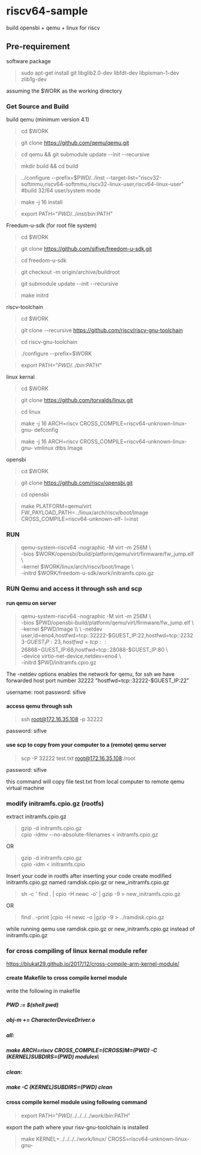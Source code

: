# riscv64-sample
build opensbi + qemu + linux for riscv



## Pre-requirement

software package

> sudo apt-get install git libglib2.0-dev libfdt-dev libpixman-1-dev zlib1g-dev

assuming the $WORK as the working directory

### Get Source and Build

build qemu (minimum version 4.1)
 
> cd $WORK

> git clone https://github.com/qemu/qemu.git

> cd qemu && git submodule update --init --recursive

> mkdir build && cd build

> ../configure --prefix=$PWD/../inst --target-list="riscv32-softmmu,riscv64-softmmu,riscv32-linux-user,riscv64-linux-user"    #build 32/64 user/system mode

> make -j 16 install 

> export PATH="$PWD/../inst/bin:$PATH" 

Freedum-u-sdk (for root file system)

> cd $WORK

> git clone https://github.com/sifive/freedom-u-sdk.git

> cd freedom-u-sdk

> git checkout -m origin/archive/buildroot

> git submodule update --init --recursive

> make initrd 

riscv-toolchain

> cd $WORK

> git clone --recursive https://github.com/riscv/riscv-gnu-toolchain

> cd riscv-gnu-toolchain

> ./configure --prefix=$WORK

> export PATH="$PWD/../bin:$PATH" 


linux kernal 

> cd $WORK

> git clone https://github.com/torvalds/linux.git

> cd linux   

> make -j 16 ARCH=riscv CROSS_COMPILE=riscv64-unknown-linux-gnu- defconfig

> make -j 16 ARCH=riscv CROSS_COMPILE=riscv64-unknown-linux-gnu- vmlinux dtbs Image

opensbi

> cd $WORK

> git clone https://github.com/riscv/opensbi.git

> cd opensbi 

> make PLATFORM=qemu/virt FW_PAYLOAD_PATH=../linux/arch/riscv/boot/Image CROSS_COMPILE=riscv64-unknown-elf- I=inst


### RUN

> qemu-system-riscv64 -nographic -M virt -m 256M \\ \
-bios $WORK/opensbi/build/platform/qemu/virt/firmware/fw_jump.elf \\ \
-kernel $WORK/linux/arch/riscv/boot/Image \\ \
-initrd $WORK/freedom-u-sdk/work/initramfs.cpio.gz

### RUN Qemu and access it through ssh and scp

#### run qemu on server

> qemu-system-riscv64 -nographic -M virt -m 256M \\ \
-bios $PWD/opensbi-build/platform/qemu/virt/firmware/fw_jump.elf \\ \
-kernel $PWD/Image \\ \
-netdev user,id=eno4,hostfwd=tcp::32222-$GUEST_IP:22,hostfwd=tcp::22323-$GUEST_IP:23,hostfwd=tcp::26868-$GUEST_IP:68,hostfwd=tcp::28088-$GUEST_IP:80 \\ \
-device virtio-net-device,netdev=eno4 \\ \
-initrd $PWD/initramfs.cpio.gz

The -netdev options enables the network for qemu, for ssh we have forwarded host port number 32222 "hostfwd=tcp::32222-$GUEST_IP:22"

username: root
password: sifive
#### access qemu through ssh 

> ssh root@172.16.35.108 -p 32222

password: sifive

#### use scp to copy from your computer to a (remote) qemu server

> scp -P 32222 test.txt  root@172.16.35.108:/root

password: sifive

this command will copy file test.txt from local computer to remote qemu virtual machine

### modify initramfs.cpio.gz (rootfs)

extract initramfs.cpio.gz

> gzip -d initramfs.cpio.gz \
> cpio -idmv --no-absolute-filenames < initramfs.cpio.gz

OR

> gzip -d initramfs.cpio.gz \
> cpio -idm < initramfs.cpio

Insert your code in rootfs
after inserting your code create modified initramfs.cpio.gz named ramdisk.cpio.gz or  new_initramfs.cpio.gz

> sh -c ' find . | cpio -H newc -o' | gzip -9 > new_initramfs.cpio.gz

OR

> find . -print |cpio -H newc -o |gzip -9 > ../ramdisk.cpio.gz

while running qemu use ramdisk.cpio.gz or new_initramfs.cpio.gz instead of initramfs.cpio.gz

### for cross compiling of linux kernal module refer

https://blukat29.github.io/2017/12/cross-compile-arm-kernel-module/

#### create Makefile to cross compile kernel module

write the following in makefile

##### PWD := $(shell pwd)
##### obj-m += CharacterDeviceDriver.o
#####
##### all: 
#####        make ARCH=riscv CROSS_COMPILE=$(CROSS) M=$(PWD) -C $(KERNEL) SUBDIRS=$(PWD) modules\
##### clean: 
#####        make -C $(KERNEL) SUBDIRS=$(PWD) clean

#### cross compile kernel module using following command

> export PATH="$PWD/../../../../work/bin:$PATH"

export the path where your risv-gnu-toolchain is installed 

> make KERNEL=../../../../work/linux/ CROSS=riscv64-unknown-linux-gnu-
